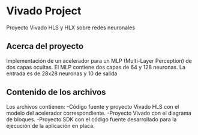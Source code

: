 # Vivado Project
 Proyecto Vivado HLS y HLX sobre redes neuronales
 
 ## Acerca del proyecto
 Implementación de un acelerador para un MLP (Multi-Layer Perception) de dos capas ocultas.
 El MLP contiene dos capas de 64 y 128 neuronas.
 La entrada es de 28x28 neuronas y 10 de salida
 
 ## Contenido de los archivos
 Los archivos contienen:
   -Código fuente y proyecto Vivado HLS con el modelo del acelerador correspondiente.
   -Proyecto Vivado con el diagrama de bloques.
   -Proyecto SDK con el código fuente desarrollado para la ejecución de la aplicación en placa. 
